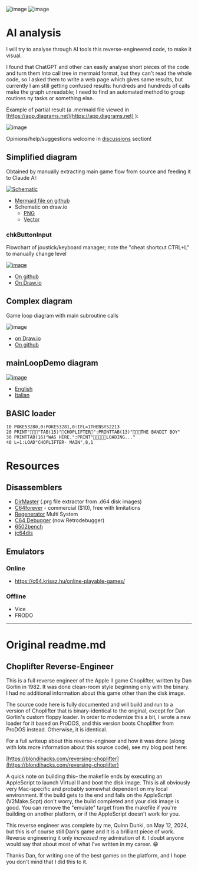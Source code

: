   ![image](https://github.com/user-attachments/assets/c202ff63-cc8a-4c65-bc34-3b12b3332be4) ![image](https://github.com/user-attachments/assets/c4b2d949-eb82-44a5-9bb7-de5750280b3f) 




# AI analysis

I will try to analyse through AI tools this reverse-engineered code, to make it visual.

I found that ChatGPT and other can easily analyse short pieces of the code and turn them into call tree in mermaid format, but they can't read the whole code, so I asked them to write a web page which gives same results, but currently I am still getting confused results: hundreds and hundreds of calls make the graph unreadable; I need to find an automated method to group routines ny tasks or something else.

Example of partial result (a .mermaid file viewed in  [https://app.diagrams.net](https://app.diagrams.net) ):

![image](https://github.com/user-attachments/assets/03b81a3d-b1c8-46d3-ad32-aedd54211eef)


Opinions/help/suggestions welcome in [discussions](https://github.com/jumpjack/ChoplifterReverseWithAI/discussions) section!

## Simplified diagram

Obtained by manually extracting main game flow from source and feeding it to Claude AI: 

[![Schematic](https://github.com/user-attachments/assets/6aa26c0b-2541-4bcf-96b7-bed7ec5787ef)](https://github.com/user-attachments/assets/c2218d39-15ff-4ffd-a6d1-28b5da8eee2b)


- [Mermaid file on github](https://github.com/jumpjack/ChoplifterReverseWithAI/blob/main/choplifter-simple.mermaid)
- Schematic on draw.io
    -  [PNG](https://drive.google.com/file/d/16fPVil9pn5bM6Kw3KhkibLg-nzIeY2gQ/view?usp=sharing)
    -  [Vector](https://app.diagrams.net/?state=%7B%22ids%22:%5B%2216fPVil9pn5bM6Kw3KhkibLg-nzIeY2gQ%22%5D,%22action%22:%22open%22,%22userId%22:%22117363290921246306004%22,%22resourceKeys%22:%7B%7D%7D)

### chkButtonInput

Flowchart of joustick/keyboard manager; note the "cheat shortcut CTRL+L" to manually change level

[![image](https://github.com/user-attachments/assets/2931e5ff-9bf9-46e6-bdda-3079ec6dda0c)](https://github.com/user-attachments/assets/19c545ef-895a-4456-bc93-cf9109996c3e)




- [On github](https://github.com/jumpjack/ChoplifterReverseWithAI/blob/main/chkButtonInput.mermaid)
- [On Draw.io](https://drive.google.com/file/d/1Pd10MKvkZXtd_itzBqSMYZ5e9S-F1-0q/view?usp=sharing)

## Complex diagram

Game loop diagram with main subroutine calls

![image](https://github.com/user-attachments/assets/a606a744-91dc-4ec6-9c73-5c0ac95a1ac7)

- [on Draw.io](https://drive.google.com/file/d/10Mc4asAWg1l5h7Y6V1Q6bF24I9NsGwWN/view?usp=sharing)
- [On github](https://github.com/jumpjack/ChoplifterReverseWithAI/blob/main/choplifter-all.mermaid)

## mainLoopDemo diagram

[![image](https://github.com/user-attachments/assets/2129ac1b-d652-459f-8efc-49ff0b94b3f8)](https://github.com/user-attachments/assets/d614ce9e-0f55-4745-951a-cbd6c0e9f062)


- [English](https://github.com/jumpjack/ChoplifterReverseWithAI/blob/main/mainLoopDemo-all-eng.mermaid)
- [Italian](https://github.com/jumpjack/ChoplifterReverseWithAI/blob/main/mainLoopDemo-all-ita.mermaid)

## BASIC loader

```
10 POKE53280,0:POKE53281,0:IFL=1THENSYS2213
20 PRINT""TAB(15)"CHOPLIFTER":PRINTTAB(13)"THE BANDIT BOY"
30 PRINTTAB(16)"WAS HERE.":PRINT"LOADING..."
40 L=1:LOAD"CHOPLIFTER- MAIN",8,1
```

# Resources

## Disassemblers
- [DirMaster](https://style64.org/release/dirmaster-v3.1.5-style) (.prg file extractor from .d64 disk images)
- [C64forever](https://www.c64forever.com/) - commercial ($10), free with limitations
- [Regenerator](https://csdb.dk/release/index.php?id=149429)  Multi System
- [C64 Debugger](https://csdb.dk/release/?id=172281) (now Retrodebugger)
- [6502bench](https://6502bench.com/)
- [jc64dis](https://iceteam.itch.io/jc64dis)

## Emulators
### Online
- https://c64.krissz.hu/online-playable-games/
### Offline
- Vice
- FRODO

----------


# Original readme.md

## Choplifter Reverse-Engineer

This is a full reverse engineer of the Apple II game Choplifter, written by Dan Gorlin in 1982. It was done clean-room style beginning only with the binary. I had no additional information about this game other than the disk image.

The source code here is fully documented and will build and run to a version of Choplifter that is binary-identical to the original, except for Dan Gorlin's custom floppy loader. In order to modernize this a bit, I wrote a new loader for it based on ProDOS, and this version boots Choplifter from ProDOS instead. Otherwise, it is identical.

For a full writeup about this reverse-engineer and how it was done (along with lots more information about this source code), see my blog post here:

[https://blondihacks.com/reversing-choplifter](https://blondihacks.com/reversing-choplifter)

A quick note on building this– the makefile ends by executing an AppleScript to launch Virtual II and boot the disk image. This is all obviously very Mac-specific and probably somewhat dependent on my local environment. If the build gets to the end and fails on the AppleScript (V2Make.Scpt) don't worry, the build completed and your disk image is good. You can remove the "emulate" target from the makefile if you're building on another platform, or if the AppleScript doesn't work for you.

This reverse engineer was complete by me, Quinn Dunki, on May 12, 2024, but this is of course still Dan's game and it is a brilliant piece of work. Reverse engineering it only *increased* my admiration of it. I doubt anyone would say that about most of what I've written in my career. 😁

Thanks Dan, for writing one of the best games on the platform, and I hope you don't mind that I did this to it.

